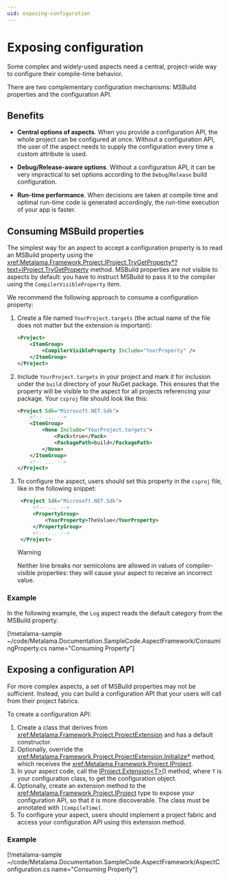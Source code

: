 ```yaml
---
uid: exposing-configuration
---
```

# Exposing configuration

Some complex and widely-used aspects need a central, project-wide way to configure their compile-time behavior.

There are two complementary configuration mechanisms: MSBuild properties and the configuration API.

## Benefits

* **Central options of aspects**. When you provide a configuration API, the whole project can be configured at once. Without a configuration API, the user of the aspect needs to supply the configuration every time a custom attribute is used.

* **Debug/Release-aware options**. Without a configuration API, it can be very impractical to set options according to the `Debug`/`Release` build configuration.

* **Run-time performance**. When decisions are taken at compile time and optimal run-time code is generated accordingly, the run-time execution of your app is faster.


## Consuming MSBuild properties

The simplest way for an aspect to accept a configuration property is to read an MSBuild property using the <xref:Metalama.Framework.Project.IProject.TryGetProperty*?text=IProject.TryGetProperty> method. MSBuild properties are not visible to aspects by default: you have to instruct MSBuild to pass it to the compiler using the `CompilerVisibleProperty` item.

We recommend the following approach to consume a configuration property:

1. Create a file named `YourProject.targets` (the actual name of the file does not matter but the extension is important):

    ```xml
    <Project>
        <ItemGroup>
            <CompilerVisibleProperty Include="YourProperty" />
        </ItemGroup>
    </Project>
    ```


2. Include `YourProject.targets` in your project and mark it for inclusion under the `build` directory of your NuGet package. This ensures that the property will be visible to the aspect for all projects referencing your package. Your `csproj` file should look like this:

    ```xml
    <Project Sdk="Microsoft.NET.Sdk">
        <!-- ... -->
        <ItemGroup>
            <None Include="YourProject.targets">
                <Pack>true</Pack>
                <PackagePath>build</PackagePath>
            </None>
        </ItemGroup>
        <!-- ... -->
    </Project>
    ```

3. To configure the aspect, users should set this property in the `csproj` file, like in the following snippet:

   ```xml
    <Project Sdk="Microsoft.NET.Sdk">
        <!-- ... -->
        <PropertyGroup>
            <YourProperty>TheValue</YourProperty>
        </PropertyGroup>
        <!-- ... -->
    </Project>
    ```

     > [!WARNING]
     > Neither line breaks nor semicolons are allowed in values of compiler-visible properties: they will cause your aspect to receive an incorrect value.


### Example

In the following example, the `Log` aspect reads the default category from the MSBuild property.

[!metalama-sample ~/code/Metalama.Documentation.SampleCode.AspectFramework/ConsumingProperty.cs name="Consuming Property"]


## Exposing a configuration API

For more complex aspects, a set of MSBuild properties may not be sufficient. Instead, you can build a configuration API that your users will call from their project fabrics.

To create a configuration API:

1. Create a class that derives from <xref:Metalama.Framework.Project.ProjectExtension> and has a default constructor.
2. Optionally, override the <xref:Metalama.Framework.Project.ProjectExtension.Initialize*> method, which receives the <xref:Metalama.Framework.Project.IProject>.
3. In your aspect code, call the [IProject.Extension\<T>()](xref:Metalama.Framework.Project.IProject.Extension*) method, where `T` is your configuration class, to get the configuration object.
4. Optionally, create an extension method to the <xref:Metalama.Framework.Project.IProject> type to expose your configuration API, so that it is more discoverable. The class must be annotated with `[CompileTime]`.
5. To configure your aspect, users should implement a project fabric and access your configuration API using this extension method.

### Example

[!metalama-sample ~/code/Metalama.Documentation.SampleCode.AspectFramework/AspectConfiguration.cs name="Consuming Property"]

